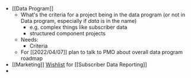 - [[Data Program]]
	- What's the criteria for a project being in the data program (or not in Data program, especially if _data_ is in the name)
		- e.g. complex things like subscriber data
		- structured component projects
	- Needs:
		- Criteria
	- For [[2022/04/07]] plan to talk to PMO about overall data program roadmap
- [[Marketing]] [Wishlist](https://docs.google.com/spreadsheets/d/1BTmtHjd4_el0AMrm537RW3kNdyFCAoykzkqETUV0DyI/edit?usp=sharing) for [[Subscriber Data Reporting]]
-